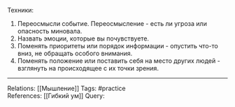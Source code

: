 Техники:
1. Переосмысли событие. Переосмысление - есть ли угроза или опасность миновала.
2. Назвать эмоции, которые вы почувствуете. 
3. Поменять приоритеты или порядок информации - опустить что-то вниз, не обращать особого внимания. 
4. Поменять положение или поставить себя на место других людей - взглянуть на происходящее с их точки зрения. 

___
Relations: [[Мышление]] 
Tags: #practice  
References: [[Гибкий ум]] 
Query: 